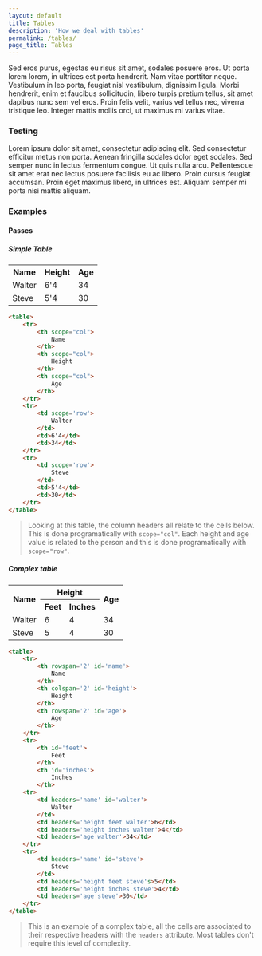 ```yaml
---
layout: default
title: Tables
description: 'How we deal with tables'
permalink: /tables/
page_title: Tables
---
```

Sed eros purus, egestas eu risus sit amet, sodales posuere eros. Ut porta lorem lorem, in ultrices est porta hendrerit. Nam vitae porttitor neque. Vestibulum in leo porta, feugiat nisl vestibulum, dignissim ligula. Morbi hendrerit, enim et faucibus sollicitudin, libero turpis pretium tellus, sit amet dapibus nunc sem vel eros. Proin felis velit, varius vel tellus nec, viverra tristique leo. Integer mattis mollis orci, ut maximus mi varius vitae.

### Testing 

Lorem ipsum dolor sit amet, consectetur adipiscing elit. Sed consectetur efficitur metus non porta. Aenean fringilla sodales dolor eget sodales. Sed semper nunc in lectus fermentum congue. Ut quis nulla arcu. Pellentesque sit amet erat nec lectus posuere facilisis eu ac libero. Proin cursus feugiat accumsan. Proin eget maximus libero, in ultrices est. Aliquam semper mi porta nisi mattis aliquam.

### Examples

#### Passes

##### Simple Table

<table>
	<tr>
		<th scope="col">
			Name
		</th>
		<th scope="col">
			Height
		</th>
		<th scope="col">
			Age
		</th>
	</tr>
	<tr>
		<td scope='row'>
			Walter
		</td>
		<td>6'4</td>
		<td>34</td>
	</tr>
	<tr>
		<td scope='row'>
			Steve
		</td>
		<td>5'4</td>
		<td>30</td>
	</tr>
</table>

```html
<table>
	<tr>
		<th scope="col">
			Name
		</th>
		<th scope="col">
			Height
		</th>
		<th scope="col">
			Age
		</th>
	</tr>
	<tr>
		<td scope='row'>
			Walter
		</td>
		<td>6'4</td>
		<td>34</td>
	</tr>
	<tr>
		<td scope='row'>
			Steve
		</td>
		<td>5'4</td>
		<td>30</td>
	</tr>
</table>
```

> Looking at this table, the column headers all relate to the cells below. This is done programatically with ```scope="col"```. Each height and age value is related to the person and this is done programatically with ```scope="row"```.

##### Complex table

<table>
	<tr>
		<th rowspan='2' id='name'>
			Name
		</th>
		<th colspan='2' id='height'>
			Height
		</th>
		<th rowspan='2' id='age'>
			Age
		</th>
	</tr>
	<tr>
		<th id='feet'>
			Feet
		</th>
		<th id='inches'>
			Inches
		</th>
	<tr>
		<td headers='name'>
			Walter
		</td>
		<td headers='height feet'>6</td>
		<td headers='height inches'>4</td>
		<td headers='age'>34</td>
	</tr>
	<tr>
		<td headers='name'>
			Steve
		</td>
		<td headers='height feet's>5</td>
		<td headers='height inches'>4</td>
		<td headers='age'>30</td>
	</tr>
</table>

```html
<table>
	<tr>
		<th rowspan='2' id='name'>
			Name
		</th>
		<th colspan='2' id='height'>
			Height
		</th>
		<th rowspan='2' id='age'>
			Age
		</th>
	</tr>
	<tr>
		<th id='feet'>
			Feet
		</th>
		<th id='inches'>
			Inches
		</th>
	<tr>
		<td headers='name' id='walter'>
			Walter
		</td>
		<td headers='height feet walter'>6</td>
		<td headers='height inches walter'>4</td>
		<td headers='age walter'>34</td>
	</tr>
	<tr>
		<td headers='name' id='steve'>
			Steve
		</td>
		<td headers='height feet steve's>5</td>
		<td headers='height inches steve'>4</td>
		<td headers='age steve'>30</td>
	</tr>
</table>
```

> This is an example of a complex table, all the cells are associated to their respective headers with the ```headers``` attribute. Most tables don't require this level of complexity. 
